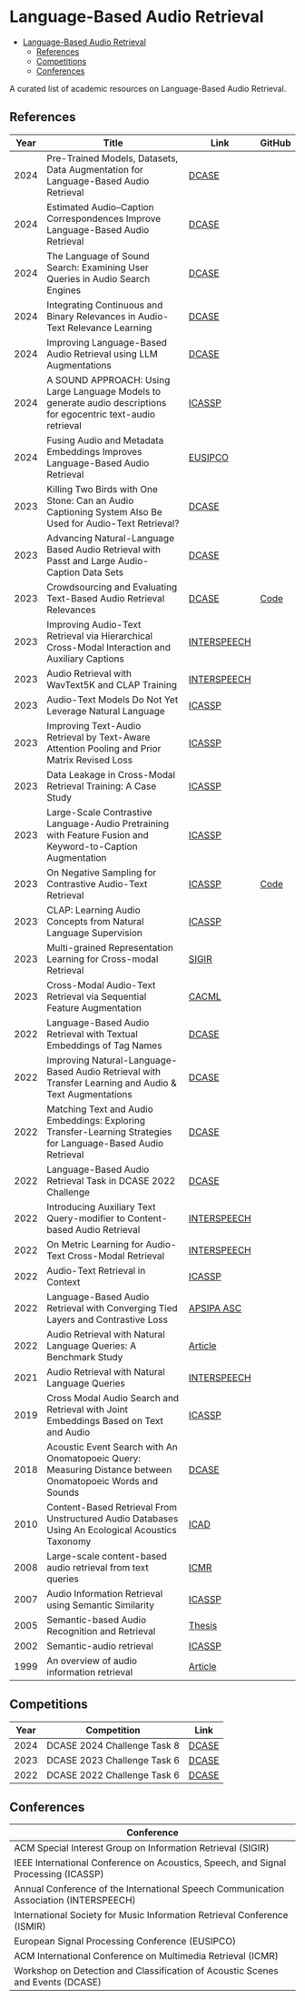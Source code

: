 # Language-Based Audio Retrieval

<!-- TOC -->
  * [Language-Based Audio Retrieval](#language-based-audio-retrieval)
    * [References](#references)
    * [Competitions](#competitions)
    * [Conferences](#conferences)
<!-- TOC -->

A curated list of academic resources on Language-Based Audio Retrieval.


## References

| Year | Title                                                                                                            | Link                                                                                                              | GitHub                                                              |
|------|------------------------------------------------------------------------------------------------------------------|-------------------------------------------------------------------------------------------------------------------|---------------------------------------------------------------------|
| 2024 | Pre-Trained Models, Datasets, Data Augmentation for Language-Based Audio Retrieval                               | [DCASE](https://dcase.community/documents/workshop2024/proceedings/DCASE2024Workshop_Munakata_60.pdf)             |                                                                     |
| 2024 | Estimated Audio–Caption Correspondences Improve Language-Based Audio Retrieval                                   | [DCASE](https://dcase.community/documents/workshop2024/proceedings/DCASE2024Workshop_Primus_51.pdf)               |                                                                     |
| 2024 | The Language of Sound Search: Examining User Queries in Audio Search Engines                                     | [DCASE](https://dcase.community/documents/workshop2024/proceedings/DCASE2024Workshop_Weck_54.pdf)                 |                                                                     |
| 2024 | Integrating Continuous and Binary Relevances in Audio-Text Relevance Learning                                    | [DCASE](https://dcase.community/documents/workshop2024/proceedings/DCASE2024Workshop_Xie_37.pdf)                  |                                                                     |
| 2024 | Improving Language-Based Audio Retrieval using LLM Augmentations                                                 | [DCASE](https://dcase.community/documents/workshop2024/proceedings/DCASE2024Workshop_Zgorzynski_48.pdf)           |                                                                     |
| 2024 | A SOUND APPROACH: Using Large Language Models to generate audio descriptions for egocentric text-audio retrieval | [ICASSP](https://arxiv.org/abs/2402.19106)                                                                        |                                                                     |
| 2024 | Fusing Audio and Metadata Embeddings Improves Language-Based Audio Retrieval                                     | [EUSIPCO](https://ieeexplore.ieee.org/document/10715116)                                                          |                                                                     |
| 2023 | Killing Two Birds with One Stone: Can an Audio Captioning System Also Be Used for Audio-Text Retrieval?          | [DCASE](https://dcase.community/documents/workshop2023/proceedings/DCASE2023Workshop_Labb%C3%A9_43.pdf)           |                                                                     |
| 2023 | Advancing Natural-Language Based Audio Retrieval with Passt and Large Audio-Caption Data Sets                    | [DCASE](https://dcase.community/documents/workshop2023/proceedings/DCASE2023Workshop_Primus_22.pdf)               |                                                                     |
| 2023 | Crowdsourcing and Evaluating Text-Based Audio Retrieval Relevances                                               | [DCASE](https://dcase.community/documents/workshop2023/proceedings/DCASE2023Workshop_Xie_35.pdf)                  | [Code](https://github.com/xieh97/retrieval-relevance-crowdsourcing) |
| 2023 | Improving Audio-Text Retrieval via Hierarchical Cross-Modal Interaction and Auxiliary Captions                   | [INTERSPEECH](https://www.isca-archive.org/interspeech_2023/xin23c_interspeech.pdf)                               |                                                                     |
| 2023 | Audio Retrieval with WavText5K and CLAP Training                                                                 | [INTERSPEECH](https://www.isca-archive.org/interspeech_2023/deshmukh23_interspeech.pdf)                           |                                                                     |
| 2023 | Audio-Text Models Do Not Yet Leverage Natural Language                                                           | [ICASSP](https://ieeexplore.ieee.org/document/10097117)                                                           |                                                                     |
| 2023 | Improving Text-Audio Retrieval by Text-Aware Attention Pooling and Prior Matrix Revised Loss                     | [ICASSP](https://ieeexplore.ieee.org/document/10096972)                                                           |                                                                     |
| 2023 | Data Leakage in Cross-Modal Retrieval Training: A Case Study                                                     | [ICASSP](https://ieeexplore.ieee.org/document/10094617)                                                           |                                                                     |
| 2023 | Large-Scale Contrastive Language-Audio Pretraining with Feature Fusion and Keyword-to-Caption Augmentation       | [ICASSP](https://ieeexplore.ieee.org/document/10095969)                                                           |                                                                     |
| 2023 | On Negative Sampling for Contrastive Audio-Text Retrieval                                                        | [ICASSP](https://ieeexplore.ieee.org/document/10095319)                                                           | [Code](https://github.com/xieh97/contrastive-negative-sampling)     |
| 2023 | CLAP: Learning Audio Concepts from Natural Language Supervision                                                  | [ICASSP](https://ieeexplore.ieee.org/document/10095889)                                                           |                                                                     |
| 2023 | Multi-grained Representation Learning for Cross-modal Retrieval                                                  | [SIGIR](https://dl.acm.org/doi/10.1145/3539618.3592025)                                                           |                                                                     |
| 2023 | Cross-Modal Audio-Text Retrieval via Sequential Feature Augmentation                                             | [CACML](https://dl.acm.org/doi/10.1145/3590003.3590056)                                                           |                                                                     |
| 2022 | Language-Based Audio Retrieval with Textual Embeddings of Tag Names                                              | [DCASE](https://dcase.community/documents/workshop2022/proceedings/DCASE2022Workshop_Pellegrini_28.pdf)           |                                                                     |
| 2022 | Improving Natural-Language-Based Audio Retrieval with Transfer Learning and Audio & Text Augmentations           | [DCASE](https://dcase.community/documents/workshop2022/proceedings/DCASE2022Workshop_Primus_40.pdf)               |                                                                     |
| 2022 | Matching Text and Audio Embeddings: Exploring Transfer-Learning Strategies for Language-Based Audio Retrieval    | [DCASE](https://dcase.community/documents/workshop2022/proceedings/DCASE2022Workshop_Weck_72.pdf)                 |                                                                     |
| 2022 | Language-Based Audio Retrieval Task in DCASE 2022 Challenge                                                      | [DCASE](https://dcase.community/documents/workshop2022/proceedings/DCASE2022Workshop_Xie_56.pdf)                  |                                                                     |
| 2022 | Introducing Auxiliary Text Query-modifier to Content-based Audio Retrieval                                       | [INTERSPEECH](https://www.isca-speech.org/archive/pdfs/interspeech_2022/takeuchi22_interspeech.pdf)               |                                                                     |
| 2022 | On Metric Learning for Audio-Text Cross-Modal Retrieval                                                          | [INTERSPEECH](https://www.isca-speech.org/archive/pdfs/interspeech_2022/mei22_interspeech.pdf)                    |                                                                     |
| 2022 | Audio-Text Retrieval in Context                                                                                  | [ICASSP](https://ieeexplore.ieee.org/abstract/document/9746786)                                                   |                                                                     |
| 2022 | Language-Based Audio Retrieval with Converging Tied Layers and Contrastive Loss                                  | [APSIPA ASC](https://ieeexplore.ieee.org/document/9979840)                                                        |                                                                     |
| 2022 | Audio Retrieval with Natural Language Queries: A Benchmark Study                                                 | [Article](https://ieeexplore.ieee.org/abstract/document/9707629)                                                  |                                                                     |
| 2021 | Audio Retrieval with Natural Language Queries                                                                    | [INTERSPEECH](https://www.isca-archive.org/interspeech_2021/oncescu21_interspeech.pdf)                            |                                                                     |
| 2019 | Cross Modal Audio Search and Retrieval with Joint Embeddings Based on Text and Audio                             | [ICASSP](https://ieeexplore.ieee.org/abstract/document/8682632)                                                   |                                                                     |
| 2018 | Acoustic Event Search with An Onomatopoeic Query: Measuring Distance between Onomatopoeic Words and Sounds       | [DCASE](https://dcase.community/documents/workshop2018/proceedings/DCASE2018Workshop_Ikawa_112.pdf)               |                                                                     |
| 2010 | Content-Based Retrieval From Unstructured Audio Databases Using An Ecological Acoustics Taxonomy                 | [ICAD](https://mtg.upf.edu/files/publications/mtg_ICAD2010.pdf)                                                   |                                                                     |
| 2008 | Large-scale content-based audio retrieval from text queries                                                      | [ICMR](https://dl.acm.org/doi/10.1145/1460096.1460115)                                                            |                                                                     |
| 2007 | Audio Information Retrieval using Semantic Similarity                                                            | [ICASSP](https://ieeexplore.ieee.org/abstract/document/4217511)                                                   |                                                                     |
| 2005 | Semantic-based Audio Recognition and Retrieval                                                                   | [Thesis](https://citeseerx.ist.psu.edu/document?repid=rep1&type=pdf&doi=07922aa88cdd423955a21f3788fb052bc97144ff) |                                                                     |
| 2002 | Semantic-audio retrieval                                                                                         | [ICASSP](https://ieeexplore.ieee.org/document/5745561)                                                            |                                                                     |
| 1999 | An overview of audio information retrieval                                                                       | [Article](https://link.springer.com/article/10.1007/s005300050106)                                                |                                                                     |


## Competitions

| Year | Competition                 | Link                                                                                                              |
|------|-----------------------------|-------------------------------------------------------------------------------------------------------------------|
| 2024 | DCASE 2024 Challenge Task 8 | [DCASE](https://dcase.community/challenge2024/task-language-based-audio-retrieval)                                |
| 2023 | DCASE 2023 Challenge Task 6 | [DCASE](https://dcase.community/challenge2023/task-automated-audio-captioning-and-language-based-audio-retrieval) |
| 2022 | DCASE 2022 Challenge Task 6 | [DCASE](https://dcase.community/challenge2022/task-automatic-audio-captioning-and-language-based-audio-retrieval) |


## Conferences

| Conference                                                                            |
|---------------------------------------------------------------------------------------|
| ACM Special Interest Group on Information Retrieval (SIGIR)                           |
| IEEE International Conference on Acoustics, Speech, and Signal Processing (ICASSP)    |
| Annual Conference of the International Speech Communication Association (INTERSPEECH) |
| International Society for Music Information Retrieval Conference (ISMIR)              |
| European Signal Processing Conference (EUSIPCO)                                       |
| ACM International Conference on Multimedia Retrieval (ICMR)                           |
| Workshop on Detection and Classification of Acoustic Scenes and Events (DCASE)        |
